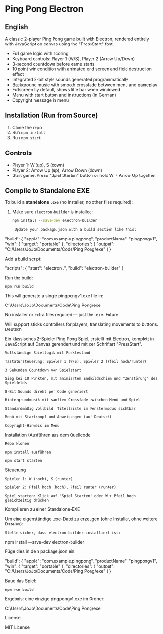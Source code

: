 # Ping Pong Electron

## English

A classic 2-player Ping Pong game built with Electron, rendered entirely with JavaScript on canvas using the "PressStart" font.  
- Full game logic with scoring  
- Keyboard controls: Player 1 (W/S), Player 2 (Arrow Up/Down)  
- 3-second countdown before game starts  
- 10 point win condition with animated end screen and field destruction effect  
- Integrated 8-bit style sounds generated programmatically  
- Background music with smooth crossfade between menu and gameplay  
- Fullscreen by default, shows title bar when windowed  
- Menu with start button and instructions (in German)  
- Copyright message in menu  

## Installation (Run from Source)

1. Clone the repo  
2. Run `npm install`  
3. Run `npm start`  

## Controls

- Player 1: W (up), S (down)  
- Player 2: Arrow Up (up), Arrow Down (down)  
- Start game: Press "Spiel Starten" button or hold W + Arrow Up together  

## Compile to Standalone EXE

To build a **standalone `.exe`** (no installer, no other files required):

1. Make sure `electron-builder` is installed:
   ```bash
   npm install --save-dev electron-builder

    Update your package.json with a build section like this:

"build": {
  "appId": "com.example.pingpong",
  "productName": "pingpongv1",
  "win": {
    "target": "portable"
  },
  "directories": {
    "output": "C:/Users/JoJo/Documents/Code/Ping Pong/exe"
  }
}

Add a build script:

"scripts": {
  "start": "electron .",
  "build": "electron-builder"
}

Run the build:

    npm run build

This will generate a single pingpongv1.exe file in:

C:\Users\JoJo\Documents\Code\Ping Pong\exe

No installer or extra files required — just the .exe.
Future

Will support sticks controllers for players, translating movements to buttons.
Deutsch

Ein klassisches 2-Spieler Ping Pong Spiel, erstellt mit Electron, komplett in JavaScript auf Canvas gerendert und mit der Schriftart "PressStart".

    Vollständige Spiellogik mit Punktestand

    Tastatursteuerung: Spieler 1 (W/S), Spieler 2 (Pfeil hoch/runter)

    3 Sekunden Countdown vor Spielstart

    Sieg bei 10 Punkten, mit animiertem Endbildschirm und "Zerstörung" des Spielfelds

    8-Bit Sounds direkt per Code generiert

    Hintergrundmusik mit sanftem Crossfade zwischen Menü und Spiel

    Standardmäßig Vollbild, Titelleiste im Fenstermodus sichtbar

    Menü mit Startknopf und Anweisungen (auf Deutsch)

    Copyright-Hinweis im Menü

Installation (Ausführen aus dem Quellcode)

    Repo klonen

    npm install ausführen

    npm start starten

Steuerung

    Spieler 1: W (hoch), S (runter)

    Spieler 2: Pfeil hoch (hoch), Pfeil runter (runter)

    Spiel starten: Klick auf "Spiel Starten" oder W + Pfeil hoch gleichzeitig drücken

Kompilieren zu einer Standalone-EXE

Um eine eigenständige .exe-Datei zu erzeugen (ohne Installer, ohne weitere Dateien):

    Stelle sicher, dass electron-builder installiert ist:

npm install --save-dev electron-builder

Füge dies in dein package.json ein:

"build": {
  "appId": "com.example.pingpong",
  "productName": "pingpongv1",
  "win": {
    "target": "portable"
  },
  "directories": {
    "output": "C:/Users/JoJo/Documents/Code/Ping Pong/exe"
  }
}

Baue das Spiel:

    npm run build

Ergebnis: eine einzige pingpongv1.exe im Ordner:

C:\Users\JoJo\Documents\Code\Ping Pong\exe

License

MIT License
